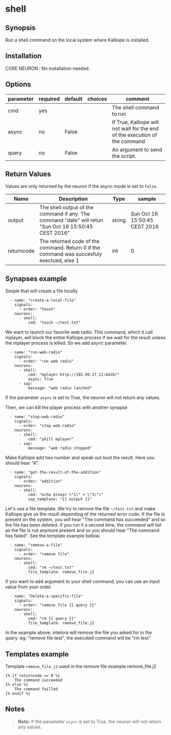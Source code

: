 # shell

## Synopsis

Run a shell command on the local system where Kalliope is installed.

## Installation

CORE NEURON : No installation needed.  

## Options

| parameter | required | default | choices  | comment                                                                     |
|-----------|----------|---------|----------|-----------------------------------------------------------------------------|
| cmd       | yes      |         |          | The shell command to run                                                    |
| async     | no       | False   |          | If True, Kalliope will not wait for the end of the execution of the command |
| query     | no       | False   |          | An argument to send the script.                                             |


## Return Values

Values are only returned by the neuron if the async mode is set to `False`.

| Name       | Description                                                                                           | Type   | sample                        |
|------------|-------------------------------------------------------------------------------------------------------|--------|-------------------------------|
| output     | The shell output of the command if any. The command "date" will retun "Sun Oct 16 15:50:45 CEST 2016" | string | Sun Oct 16 15:50:45 CEST 2016 |
| returncode | The returned code of the command. Return 0 if the command was succesfuly exectued, else 1             | int    | 0                             |


## Synapses example

Simple that will create a file locally
```
  - name: "create-a-local-file"
    signals:
      - order: "touch"
    neurons:
      - shell:
          cmd: "touch ~/test.txt"    
```

We want to launch our favorite web radio. This command, which it call mplayer, will block the entire Kalliope process if we 
wait for the result unless the mplayer process is killed. So we add async parameter. 
``` 
  - name: "run-web-radio"
    signals:
      - order: "run web radio"
    neurons:
      - shell:
          cmd: "mplayer http://192.99.17.12:6410/"
          async: True
      - say:
          message: "web radio lanched"
```
If the parameter `async` is set to True, the neuron will not return any values.


Then, we can kill the player process with another synapse
```
  - name: "stop-web-radio"
    signals:
      - order: "stop web radio"
    neurons:
      - shell:
          cmd: "pkill mplayer"
      - say:
          message: "web radio stopped"
```

Make Kalliope add two number and speak out loud the result. Here you should hear "4".
```
  - name: "get-the-result-of-the-addition"
    signals:
      - order: "addition"
    neurons:
      - shell:
          cmd: "echo $(expr \"1\" + \"3\")"
          say_template: "{{ output }}"
```

Let's use a file template. We try to remove the file `~/test.txt` and make Kalliope give us the result depending of the 
returned error code.
If the file is present on the system, you will hear "The command has succeeded" and so the file has been deleted. 
If you run it a second time, the command will fail as the file is not anymore present and so you should hear 
"The command has failed". See the template example bellow.
```
  - name: "remove-a-file"
    signals:
      - order: "remove file"
    neurons:
      - shell:
          cmd: "rm ~/test.txt"
          file_template: remove_file.j2
```

If you want to add argument to your shell command, you can use an input value from your order.
```
  - name: "Delete-a-specific-file"
    signals:
      - order: "remove file {{ query }}"
    neurons:
      - shell:
          cmd: "rm {{ query }}"
          file_template: remove_file.j2          
```
In the example above, intelora will remove the file you asked for in the query.
eg: "remove file test", the executed command will be "rm test"

## Templates example 

Template `remove_file.j2` used in the remove file example remove_file.j2
```
{% if returncode == 0 %}
    The command succeeded
{% else %}
    The command failled
{% endif %}
```

## Notes

> **Note:** If the parameter `async` is set to True, the neuron will not return any values.
